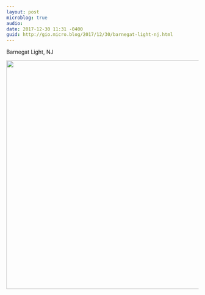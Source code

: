 ```yaml
---
layout: post
microblog: true
audio: 
date: 2017-12-30 11:31 -0400
guid: http://gio.micro.blog/2017/12/30/barnegat-light-nj.html
---
```

Barnegat Light, NJ

<img src="http://gio.micro.blog/uploads/2017/742c6c1ccd.jpg" width="600" height="600" />
